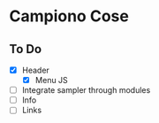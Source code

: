 # Campiono Cose
## To Do

- [x] Header
  - [x] Menu JS
- [ ] Integrate sampler through modules
- [ ] Info
- [ ] Links